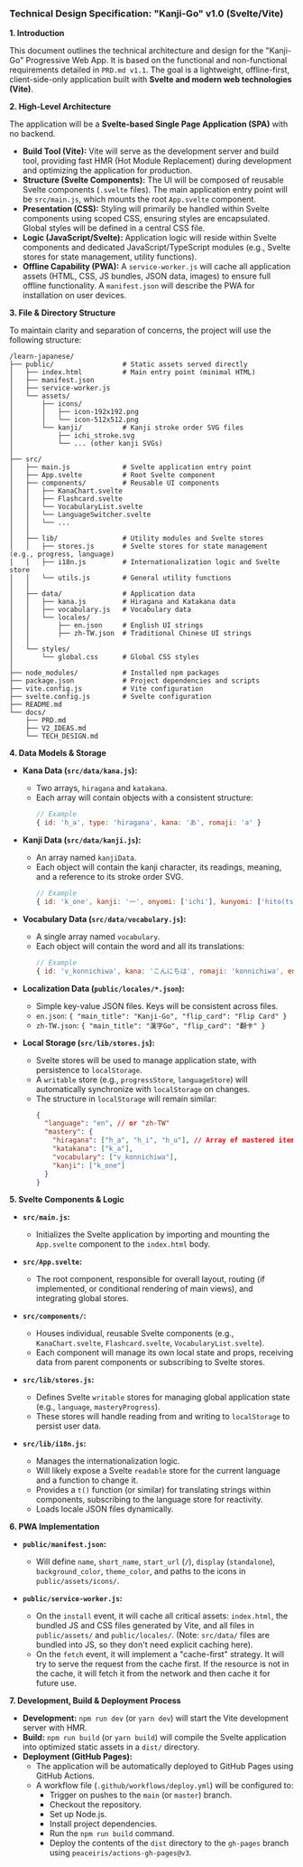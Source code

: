### **Technical Design Specification: "Kanji-Go" v1.0 (Svelte/Vite)**

**1. Introduction**

This document outlines the technical architecture and design for the "Kanji-Go" Progressive Web App. It is based on the functional and non-functional requirements detailed in `PRD.md v1.1`. The goal is a lightweight, offline-first, client-side-only application built with **Svelte and modern web technologies (Vite)**.

**2. High-Level Architecture**

The application will be a **Svelte-based Single Page Application (SPA)** with no backend.

*   **Build Tool (Vite):** Vite will serve as the development server and build tool, providing fast HMR (Hot Module Replacement) during development and optimizing the application for production.
*   **Structure (Svelte Components):** The UI will be composed of reusable Svelte components (`.svelte` files). The main application entry point will be `src/main.js`, which mounts the root `App.svelte` component.
*   **Presentation (CSS):** Styling will primarily be handled within Svelte components using scoped CSS, ensuring styles are encapsulated. Global styles will be defined in a central CSS file.
*   **Logic (JavaScript/Svelte):** Application logic will reside within Svelte components and dedicated JavaScript/TypeScript modules (e.g., Svelte stores for state management, utility functions).
*   **Offline Capability (PWA):** A `service-worker.js` will cache all application assets (HTML, CSS, JS bundles, JSON data, images) to ensure full offline functionality. A `manifest.json` will describe the PWA for installation on user devices.

**3. File & Directory Structure**

To maintain clarity and separation of concerns, the project will use the following structure:

```
/learn-japanese/
├── public/                 # Static assets served directly
│   ├── index.html          # Main entry point (minimal HTML)
│   ├── manifest.json
│   ├── service-worker.js
│   └── assets/
│       ├── icons/
│       │   ├── icon-192x192.png
│       │   └── icon-512x512.png
│       └── kanji/          # Kanji stroke order SVG files
│           ├── ichi_stroke.svg
│           └── ... (other kanji SVGs)
│
├── src/
│   ├── main.js             # Svelte application entry point
│   ├── App.svelte          # Root Svelte component
│   ├── components/         # Reusable UI components
│   │   ├── KanaChart.svelte
│   │   ├── Flashcard.svelte
│   │   └── VocabularyList.svelte
│   │   └── LanguageSwitcher.svelte
│   │   └── ...
│   │
│   ├── lib/                # Utility modules and Svelte stores
│   │   ├── stores.js       # Svelte stores for state management (e.g., progress, language)
│   │   ├── i18n.js         # Internationalization logic and Svelte store
│   │   └── utils.js        # General utility functions
│   │
│   ├── data/               # Application data
│   │   ├── kana.js         # Hiragana and Katakana data
│   │   ├── vocabulary.js   # Vocabulary data
│   │   └── locales/
│   │       ├── en.json     # English UI strings
│   │       ├── zh-TW.json  # Traditional Chinese UI strings
│   │
│   └── styles/
│       └── global.css      # Global CSS styles
│
├── node_modules/           # Installed npm packages
├── package.json            # Project dependencies and scripts
├── vite.config.js          # Vite configuration
├── svelte.config.js        # Svelte configuration
├── README.md
└── docs/
    ├── PRD.md
    ├── V2_IDEAS.md
    └── TECH_DESIGN.md
```

**4. Data Models & Storage**

*   **Kana Data (`src/data/kana.js`):**
    *   Two arrays, `hiragana` and `katakana`.
    *   Each array will contain objects with a consistent structure:
        ```javascript
        // Example
        { id: 'h_a', type: 'hiragana', kana: 'あ', romaji: 'a' }
        ```

*   **Kanji Data (`src/data/kanji.js`):**
    *   An array named `kanjiData`.
    *   Each object will contain the kanji character, its readings, meaning, and a reference to its stroke order SVG.
        ```javascript
        // Example
        { id: 'k_one', kanji: '一', onyomi: ['ichi'], kunyomi: ['hito(tsu)'], meaning: 'One', examples: ['v_one'], strokeOrderImg: '/assets/kanji/ichi_stroke.svg' }
        ```

*   **Vocabulary Data (`src/data/vocabulary.js`):**
    *   A single array named `vocabulary`.
    *   Each object will contain the word and all its translations:
        ```javascript
        // Example
        { id: 'v_konnichiwa', kana: 'こんにちは', romaji: 'konnichiwa', en: 'Hello', 'zh-TW': '你好' }
        ```

*   **Localization Data (`public/locales/*.json`):**
    *   Simple key-value JSON files. Keys will be consistent across files.
    *   `en.json`: `{ "main_title": "Kanji-Go", "flip_card": "Flip Card" }`
    *   `zh-TW.json`: `{ "main_title": "漢字Go", "flip_card": "翻卡" }`

*   **Local Storage (`src/lib/stores.js`):**
    *   Svelte stores will be used to manage application state, with persistence to `localStorage`.
    *   A `writable` store (e.g., `progressStore`, `languageStore`) will automatically synchronize with `localStorage` on changes.
    *   The structure in `localStorage` will remain similar:
        ```json
        {
          "language": "en", // or "zh-TW"
          "mastery": {
            "hiragana": ["h_a", "h_i", "h_u"], // Array of mastered item IDs
            "katakana": ["k_a"],
            "vocabulary": ["v_konnichiwa"],
            "kanji": ["k_one"]
          }
        }
        ```

**5. Svelte Components & Logic**

*   **`src/main.js`:**
    *   Initializes the Svelte application by importing and mounting the `App.svelte` component to the `index.html` body.

*   **`src/App.svelte`:**
    *   The root component, responsible for overall layout, routing (if implemented, or conditional rendering of main views), and integrating global stores.

*   **`src/components/`:**
    *   Houses individual, reusable Svelte components (e.g., `KanaChart.svelte`, `Flashcard.svelte`, `VocabularyList.svelte`).
    *   Each component will manage its own local state and props, receiving data from parent components or subscribing to Svelte stores.

*   **`src/lib/stores.js`:**
    *   Defines Svelte `writable` stores for managing global application state (e.g., `language`, `masteryProgress`).
    *   These stores will handle reading from and writing to `localStorage` to persist user data.

*   **`src/lib/i18n.js`:**
    *   Manages the internationalization logic.
    *   Will likely expose a Svelte `readable` store for the current language and a function to change it.
    *   Provides a `t()` function (or similar) for translating strings within components, subscribing to the language store for reactivity.
    *   Loads locale JSON files dynamically.

**6. PWA Implementation**

*   **`public/manifest.json`:**
    *   Will define `name`, `short_name`, `start_url` (`/`), `display` (`standalone`), `background_color`, `theme_color`, and paths to the icons in `public/assets/icons/`.

*   **`public/service-worker.js`:**
    *   On the `install` event, it will cache all critical assets: `index.html`, the bundled JS and CSS files generated by Vite, and all files in `public/assets/` and `public/locales/`. (Note: `src/data/` files are bundled into JS, so they don't need explicit caching here).
    *   On the `fetch` event, it will implement a "cache-first" strategy. It will try to serve the request from the cache first. If the resource is not in the cache, it will fetch it from the network and then cache it for future use.

**7. Development, Build & Deployment Process**

*   **Development:** `npm run dev` (or `yarn dev`) will start the Vite development server with HMR.
*   **Build:** `npm run build` (or `yarn build`) will compile the Svelte application into optimized static assets in a `dist/` directory.
*   **Deployment (GitHub Pages):**
    *   The application will be automatically deployed to GitHub Pages using GitHub Actions.
    *   A workflow file (`.github/workflows/deploy.yml`) will be configured to:
        *   Trigger on pushes to the `main` (or `master`) branch.
        *   Checkout the repository.
        *   Set up Node.js.
        *   Install project dependencies.
        *   Run the `npm run build` command.
        *   Deploy the contents of the `dist` directory to the `gh-pages` branch using `peaceiris/actions-gh-pages@v3`.
